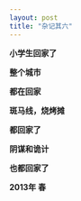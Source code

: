 ```yaml
---
layout: post
title: "杂记其六"
---
```



**小学生回家了**
 
**整个城市**
 
**都在回家**
 
**斑马线，烧烤摊**
 
**都回家了**
 
**阴谋和诡计**
 
**也都回家了**
 


**2013年 春**  

  
